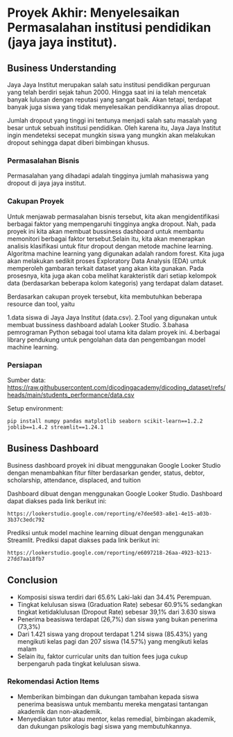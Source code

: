 # Proyek Akhir: Menyelesaikan Permasalahan institusi pendidikan (jaya jaya institut).

## Business Understanding

Jaya Jaya Institut merupakan salah satu institusi pendidikan perguruan yang telah berdiri sejak tahun 2000. Hingga saat ini ia telah mencetak banyak lulusan dengan reputasi yang sangat baik. Akan tetapi, terdapat banyak juga siswa yang tidak menyelesaikan pendidikannya alias dropout.

Jumlah dropout yang tinggi ini tentunya menjadi salah satu masalah yang besar untuk sebuah institusi pendidikan. Oleh karena itu, Jaya Jaya Institut ingin mendeteksi secepat mungkin siswa yang mungkin akan melakukan dropout sehingga dapat diberi bimbingan khusus.

### Permasalahan Bisnis
Permasalahan yang dihadapi adalah tingginya jumlah mahasiswa yang dropout di jaya jaya institut. 


### Cakupan Proyek
Untuk menjawab permasalahan bisnis tersebut, kita akan mengidentifikasi berbagai faktor yang mempengaruhi tingginya angka dropout. Nah, pada proyek ini kita akan membuat bussiness dashboard untuk membantu memonitori berbagai faktor tersebut.Selain itu, kita akan menerapkan analisis klasifikasi untuk fitur dropout dengan metode machine learning. Algoritma machine learning yang digunakan adalah random forest. Kita juga akan melakukan sedikit proses Exploratory Data Analysis (EDA) untuk memperoleh gambaran terkait dataset yang akan kita gunakan. Pada prosesnya, kita juga akan coba melihat karakteristik dari setiap kelompok data (berdasarkan beberapa kolom kategoris) yang terdapat dalam dataset.

Berdasarkan cakupan proyek tersebut, kita membutuhkan beberapa resource dan tool, yaitu

1.data siswa di Jaya Jaya Institut (data.csv).
2.Tool yang digunakan untuk membuat bussiness dashboard adalah Looker Studio.
3.bahasa pemrograman Python sebagai tool utama kita dalam proyek ini.
4.berbagai library pendukung untuk pengolahan data dan pengembangan model machine learning.

### Persiapan

Sumber data: https://raw.githubusercontent.com/dicodingacademy/dicoding_dataset/refs/heads/main/students_performance/data.csv

Setup environment:

```
pip install numpy pandas matplotlib seaborn scikit-learn==1.2.2 joblib==1.4.2 streamlit==1.24.1
```

## Business Dashboard

Business dashboard proyek ini dibuat menggunakan Google Looker Studio dengan menambahkan fitur filter berdasarkan gender, status, debtor, scholarship, attendance, 
displaced, and tuition


Dashboard dibuat dengan menggunakan Google Looker Studio. Dashboard dapat diakses pada link berikut ini:
```
https://lookerstudio.google.com/reporting/e7dee503-a8e1-4e15-a03b-3b37c3edc792

```

Prediksi untuk model machine learning dibuat dengan menggunakan Streamlit. Prediksi dapat diakses pada link berikut ini:
```
https://lookerstudio.google.com/reporting/e6097218-26aa-4923-b213-27dd7aa18fb7

```


## Conclusion

- Komposisi siswa terdiri dari 65.6% Laki-laki dan 34.4% Perempuan.
- Tingkat kelulusan siswa (Graduation Rate) sebesar 60.9%% sedangkan tingkat ketidaklulusan (Dropout Rate) sebesar 39,1% dari 3.630 siswa
- Penerima beasiswa terdapat (26,7%) dan siswa yang bukan penerima (73,3%)
- Dari 1.421 siswa yang dropout terdapat 1.214 siswa (85.43%) yang mengikuti kelas pagi dan 207 siswa (14.57%) yang mengikuti kelas malam
- Selain itu, faktor curricular units dan tuition fees juga cukup berpengaruh pada tingkat kelulusan siswa.

### Rekomendasi Action Items

- Memberikan bimbingan dan dukungan tambahan kepada siswa penerima beasiswa untuk membantu mereka mengatasi tantangan akademik dan non-akademik.
- Menyediakan tutor atau mentor, kelas remedial, bimbingan akademik, dan dukungan psikologis bagi siswa yang membutuhkannya.
